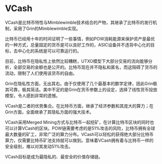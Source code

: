 # VCash

VCash是比特币特性与Mimblewimble技术结合的产物，其继承了比特币的发行机制，采用了Grin的Mimblewimble实现。

比特币已经用十年的时间证明了一些事情，例如POW消耗能源来保护资产是最优的一种方式，总量固定的货币是可以良好工作的，ASIC设备并不违背中心化的目标，去中心化的系统是可以可靠运行的。

目前，比特币在隐私性上依然比较糟糕，UTXO模型下大部分交易的流向能够分析，全部交易的金额也是公开的。比特币现在并不隐私和匿名，而这阻碍了货币的流动，限制了人们使用该货币的自由。

Grin在隐私性方面，无出其右。由于仅使用了几个最基本的数学定律，因此Grin极其可靠，极其简洁。美中不足的是Grin在货币参数上的设定，选择了线性货币投放模型，令人感到非常的遗憾。

VCash是二者的优势集合。在比特币方面，继承了经济参数和其庞大的算力；在Grin方面，全面继承了其隐私方面的强大技术。

VCash采用Merged Mining方式与比特币一起挖矿，在计算比特币区块的同时也可以计算VCash的区块。POW链需要考虑的是51%攻击的风险，比特币拥有全球最大数量的矿工，非常广泛的算力分布。VCash可以轻松的获得绝大部分比特币算力，仅需要比特币矿池支持就可以做到。意味着VCash拥有着与比特币一样的安全级别，难以对其发动51%攻击。

VCash目标是成为最隐私的、最安全的价值存储链。